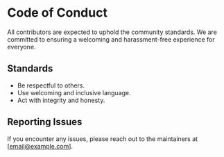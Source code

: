 # Code of Conduct

All contributors are expected to uphold the community standards. We are committed to ensuring a welcoming and harassment-free experience for everyone.

## Standards
- Be respectful to others.
- Use welcoming and inclusive language.
- Act with integrity and honesty.

## Reporting Issues
If you encounter any issues, please reach out to the maintainers at [email@example.com].
